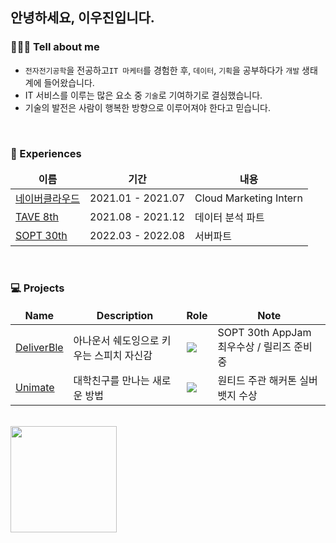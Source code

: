 ## 안녕하세요, 이우진입니다.

### 🙍🏻‍♂️ Tell about me
- `전자전기공학`을 전공하고`IT 마케터`를 경험한 후, `데이터`, `기획`을 공부하다가 `개발` 생태계에 들어왔습니다.
- IT 서비스를 이루는 많은 요소 중 `기술`로 기여하기로 결심했습니다.
- 기술의 발전은 사람이 행복한 방향으로 이루어져야 한다고 믿습니다.
<br>

### 👣 Experiences
<table>
  <thead align="center">
    <tr border: none;>
      <td><b>이름</b></td>
      <td><b>기간</b></td>
      <td><b>내용</b></td>
    </tr>
  </thead>
  <tbody>
    <tr>
      <td><a href="https://www.navercloudcorp.com/">네이버클라우드</a></td>
      <td>2021.01 - 2021.07</td>
      <td>Cloud Marketing Intern</td>
    </tr>
    <tr>
      <td><a href="https://blog.naver.com/t-ave">TAVE 8th</a></td>
      <td>2021.08 - 2021.12</td>
      <td>데이터 분석 파트</td>
    </tr>
    <tr>
      <td><a href="https://sopt.org/">SOPT 30th</a></td>
      <td>2022.03 - 2022.08</td>
      <td>서버파트</td>
    </tr>
  </tbody>
</table>
<br>

### 💻 Projects
<table>
  <thead align="center">
    <tr border: none;>
      <td><b>Name</b></td>
      <td><b>Description</b></td>
      <td><b>Role</b></td>
      <td><b>Note</b></td>
    </tr>
  </thead>
  <tbody>
    <tr>
      <td><a href="https://deliverble.vercel.app/learn">DeliverBle</a></td>
      <td>아나운서 쉐도잉으로 키우는 스피치 자신감</td>
      <td><img src="https://img.shields.io/badge/Backend-83B81A?style=flat-square"/><br></td>
      <td>SOPT 30th AppJam 최우수상 / 릴리즈 준비 중</td>
    </tr>
    <tr>
      <td><a href="https://github.com/horsehair/unimate">Unimate</a></td>
      <td>대학친구를 만나는 새로운 방법</td>
      <td><img src="https://img.shields.io/badge/Backend-83B81A?style=flat-square"/><br></td>
      <td>원티드 주관 해커톤 실버 뱃지 수상</td>
    </tr>
  </tbody>
</table>
<br>

<div>
  <img height="170em" src="https://github-readme-stats.vercel.app/api?username=horsehair&show_icons=true&theme=gruvbox" align="center" />
</div> 
<br> 
